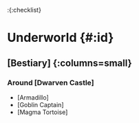 :{:checklist}

# Underworld {#:id}

## [Bestiary] {:columns=small}

### Around [Dwarven Castle]
+ [Armadillo]
+ [Goblin Captain]
+ [Magma Tortoise]